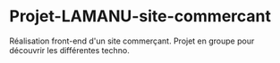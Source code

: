 # Projet-LAMANU-site-commercant
Réalisation front-end d'un site commerçant. Projet en groupe pour découvrir les différentes techno.
